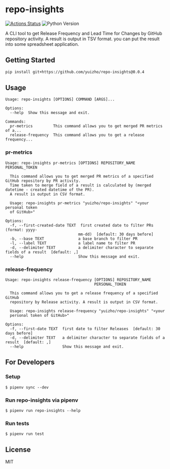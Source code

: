 # repo-insights

[![Actions Status](https://github.com/yuizho/repo-insights/workflows/build/badge.svg)](https://github.com/yuizho/repo-insights/actions)
![Python Version](https://img.shields.io/badge/Python-3.7%2B-blue)

A CLI tool to get Release Frequency and Lead Time for Changes by GitHub repository activity.
A result is output in TSV format. you can put the result into some spreadsheet application.

## Getting Started

```sh
pip install git+https://github.com/yuizho/repo-insights@0.0.4
```

## Usage

```
Usage: repo-insights [OPTIONS] COMMAND [ARGS]...

Options:
  --help  Show this message and exit.

Commands:
  pr-metrics         This command allows you to get merged PR metrics of a...
  release-frequency  This command allows you to get a release frequency...
```

### pr-metrics

```
Usage: repo-insights pr-metrics [OPTIONS] REPOSITORY_NAME PERSONAL_TOKEN

  This command allows you to get merged PR metrics of a specified GitHub repository by PR activity.
  Time taken to merge field of a result is calculated by (merged datetime - created datetime of the PR).
  A result is output in CSV format.

  Usage: repo-insights pr-metrics "yuizho/repo-insights" "<your personal token
  of GitHub>"

Options:
  -f, --first-created-date TEXT  first created date to filter PRs (format: yyyy-
                                mm-dd)  [default: 30 days before]
  -b, --base TEXT               a base branch to filter PR
  -l, --label TEXT              a label name to filter PR
  -d, --delimiter TEXT          a delimiter character to separate fields of a result  [default: ,]
  --help                        Show this message and exit.
```

### release-frequency

```
Usage: repo-insights release-frequency [OPTIONS] REPOSITORY_NAME
                                       PERSONAL_TOKEN

  This command allows you to get a release frequency of a specified GitHub
  repository by Release activity. A result is output in CSV format.

  Usage: repo-insights release-frequency "yuizho/repo-insights" "<your
  personal token of GitHub>"

Options:
  -f, --first-date TEXT  first date to filter Releases  [default: 30 days before]
  -d, --delimiter TEXT   a delimiter character to separate fields of a result  [default: ,]
  --help                 Show this message and exit.
```

## For Developers

### Setup

```
$ pipenv sync --dev
```

### Run repo-insights via pipenv

```
$ pipenv run repo-insights --help
```

### Run tests

```
$ pipenv run test
```

## License

MIT
